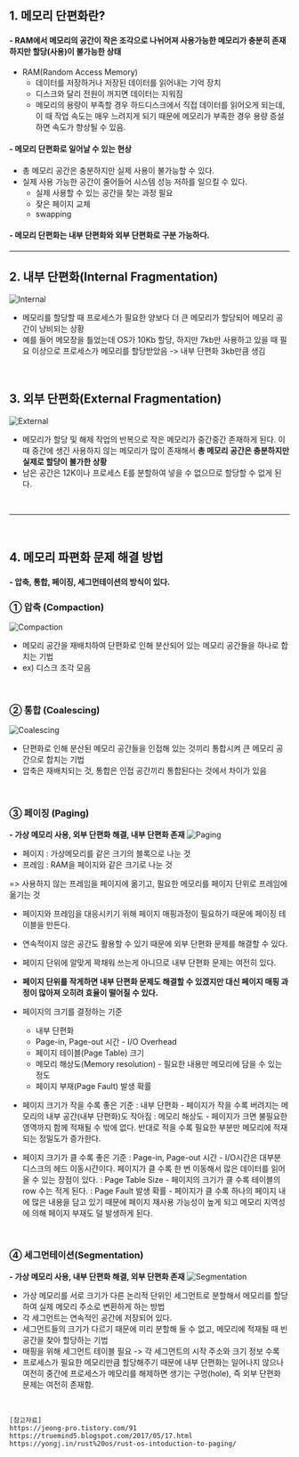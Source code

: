 ## 1. 메모리 단편화란?
#### - RAM에서 메모리의 공간이 작은 조각으로 나뉘어져 사용가능한 메모리가 충분히 존재하지만 할당(사용)이 불가능한 상태
- RAM(Random Access Memory)
	- 데이터를 저장하거나 저장된 데이터를 읽어내는 기억 장치
 	- 디스크와 달리 전원이 꺼지면 데이터는 지워짐
  	- 메모리의 용량이 부족할 경우 하드디스크에서 직접 데이터를 읽어오게 되는데, 이 때 작업 속도는 매우 느려지게 되기 때문에 메모리가 부족한 경우 용량 증설하면 속도가 향상될 수 있음.
    
  
#### - 메모리 단편화로 일어날 수 있는 현상
   - 총 메모리 공간은 충분하지만 실제 사용이 불가능할 수 있다.
   - 실제 사용 가능한 공간이 줄어들어 시스템 성능 저하를 일으킬 수 있다.
        - 실제 사용할 수 있는 공간을 찾는 과정 필요
        - 잦은 페이지 교체
        - swapping
    
#### - 메모리 단편화는 내부 단편화와 외부 단편화로 구분 가능하다.

---
## 2. 내부 단편화(Internal Fragmentation)
![Internal](https://velog.velcdn.com/images/hanhs4544/post/91bfb9bd-2bcd-4ebc-821f-3886c1d998a3/image.png)

- 메모리를 할당할 때 프로세스가 필요한 양보다 더 큰 메모리가 할당되어 메모리 공간이 낭비되는 상황
- 예를 들어 메모장을 틀었는데 OS가 10Kb 할당, 하지만 7kb만 사용하고 있을 때 필요 이상으로 프로세스가 메모리를 할당받았음 -> 내부 단편화 3kb만큼 생김


</br>

## 3. 외부 단편화(External Fragmentation)
![External](https://velog.velcdn.com/images/hanhs4544/post/3b75824b-d361-411b-b087-de58f6d2e221/image.png)

- 메모리가 할당 및 해제 작업의 반복으로 작은 메모리가 중간중간 존재하게 된다. 이 때 중간에 생긴 사용하지 않는 메모리가 많이 존재해서 **총 메모리 공간은 충분하지만 실제로 할당이 불가한 상황**
- 남은 공간은 12K이나 프로세스 E를 분할하여 넣을 수 없으므로 할당할 수 없게 된다.

</br>

----

</br>

## 4. 메모리 파편화 문제 해결 방법 
#### - 압축, 통합, 페이징, 세그먼테이션의 방식이 있다.
### ① 압축 (Compaction)
![Compaction](https://velog.velcdn.com/images/hanhs4544/post/d8999881-4ed4-4780-ba04-ca5568220148/image.png)
- 메모리 공간을 재배치하여 단편화로 인해 분산되어 있는 메모리 공간들을 하나로 합치는 기법
- ex) 디스크 조각 모음

</br>

### ② 통합 (Coalescing)
![Coalescing](https://velog.velcdn.com/images/hanhs4544/post/39ea36ae-619f-4682-9ec7-71e6dc83e2e9/image.png)
- 단편화로 인해 분산된 메모리 공간들을 인접해 있는 것끼리 통합시켜 큰 메모리 공간으로 합치는 기법
- 압축은 재배치되는 것, 통합은 인접 공간끼리 통합된다는 것에서 차이가 있음

</br>

### ③ 페이징 (Paging)
**- 가상 메모리 사용, 외부 단편화 해결, 내부 단편화 존재**
![Paging](https://velog.velcdn.com/images/hanhs4544/post/84edf708-4818-45e3-9672-d76e1e5a1091/image.png)
- 페이지 : 가상메모리를 같은 크기의 블록으로 나눈 것
- 프레임 : RAM을 페이지와 같은 크기로 나눈 것

=> 사용하지 않는 프레임을 페이지에 옮기고, 필요한 메모리를 페이지 단위로 프레임에 옮기는 것
- 페이지와 프레임을 대응시키기 위해 페이지 매핑과정이 필요하기 때문에 페이징 테이블을 만든다.
- 연속적이지 않은 공간도 활용할 수 있기 때문에 외부 단편화 문제를 해결할 수 있다.
- 페이지 단위에 알맞게 꽉채워 쓰는게 아니므로 내부 단편화 문제는 여전히 있다.
- **페이지 단위를 작게하면 내부 단편화 문제도 해결할 수 있겠지만 대신 페이지 매핑 과정이 많아져 오히려 효율이 떨어질 수 있다.**

-  페이지의 크기를 결정하는 기준
	- 내부 단편화
	- Page-in, Page-out 시간 - I/O Overhead
	- 페이지 테이블(Page Table) 크기
	- 메모리 해상도(Memory resolution) - 필요한 내용만 메모리에 담을 수 있는 정도
	- 페이지 부재(Page Fault) 발생 확률

- 페이지 크기가 작을 수록 좋은 기준
: 내부 단편화 - 페이지가 작을 수록 버려지는 메모리의 내부 공간(내부 단편화)도 작아짐
: 메모리 해상도 - 페이지가 크면 불필요한 영역까지 함께 적재될 수 밖에 없다. 반대로 적을 수록 필요한 부분만 메모리에 적재되는 정밀도가 증가한다.

- 페이지 크기가 클 수록 좋은 기준
: Page-in, Page-out 시간 - I/O시간은 대부분 디스크의 헤드 이동시간이다. 페이지가 클 수록 한 번 이동해서 많은 데이터를 읽어올 수 있는 장점이 있다.
: Page Table Size - 페이지의 크기가 클 수록 테이블의 row 수는 적게 된다.
: Page Fault 발생 확률 - 페이지가 클 수록 하나의 페이지 내에 많은 내용을 담고 있기 때문에 페이지 재사용 가능성이 높게 되고 메모리 지역성에 의해 페이지 부재도 덜 발생하게 된다.

</br>

### ④ 세그먼테이션(Segmentation)
**- 가상 메모리 사용, 내부 단편화 해결, 외부 단편화 존재**
![Segmentation](https://velog.velcdn.com/images/hanhs4544/post/2104f437-1c2a-4c60-945f-5803db6ce396/image.png)

- 가상 메모리를 서로 크기가 다른 논리적 단위인 세그먼트로 분할해서 메모리를 할당하여 실제 메모리 주소로 변환하게 하는 방법
- 각 세그먼트는 연속적인 공간에 저장되어 있다.
- 세그먼트들의 크기가 다르기 때문에 미리 분할해 둘 수 없고, 메모리에 적재될 때 빈 공간을 찾아 할당하는 기법
- 매핑을 위해 세그먼트 테이블 필요 -> 각 세그먼트의 시작 주소와 크기 정보 수록
- 프로세스가 필요한 메모리만큼 할당해주기 때문에 내부 단편화는 일어나지 않으나 여전히 중간에 프로세스가 메모리를 해제하면 생기는 구멍(hole), 즉 외부 단편화 문제는 여전히 존재함.

</br>

```text
[참고자료]
https://jeong-pro.tistory.com/91
https://truemind5.blogspot.com/2017/05/17.html
https://yongj.in/rust%20os/rust-os-intoduction-to-paging/
```
